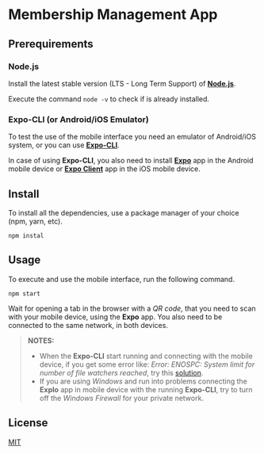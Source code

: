 # Membership Management App


## Prerequirements

### Node.js

Install the latest stable version (LTS - Long Term Support) of [**Node.js**](https://nodejs.org/en/download/package-manager/).

Execute the command `node -v` to check if is already installed.


### Expo-CLI (or Android/iOS Emulator)

To test the use of the mobile interface you need an emulator of Android/iOS system, or you can use [**Expo-CLI**](https://docs.expo.io/workflow/expo-cli/).

In case of using **Expo-CLI**, you also need to install [**Expo**](https://play.google.com/store/apps/details?id=host.exp.exponent&hl=en) app in the Android mobile device or [**Expo Client**](https://apps.apple.com/us/app/expo-client/id982107779) app in the iOS mobile device.


## Install

To install all the dependencies, use a package manager of your choice (npm, yarn, etc).

```
npm instal
```


## Usage

To execute and use the mobile interface, run the following command.

```
npm start
```

Wait for opening a tab in the browser with a *QR code*, that you need to scan with your mobile device, using the **Expo** app. You also need to be connected to the same network, in both devices.

> **NOTES:**
> * When the **Expo-CLI** start running and connecting with the mobile device, if you get some error like: *Error: ENOSPC: System limit for number of file watchers reached*, try this [solution](https://github.com/guard/listen/wiki/Increasing-the-amount-of-inotify-watchers#the-technical-details).
> * If you are using *Windows* and run into problems connecting the **Explo** app in mobile device with the running **Expo-CLI**, try to turn off the *Windows Firewall* for your private network.


## License

[MIT](https://choosealicense.com/licenses/mit/)
